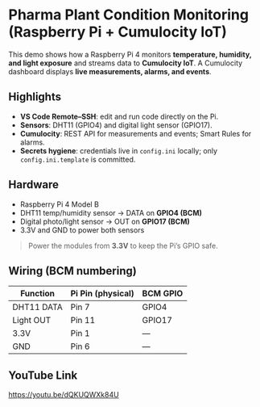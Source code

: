 # Pharma Plant Condition Monitoring (Raspberry Pi + Cumulocity IoT)

This demo shows how a Raspberry Pi 4 monitors **temperature, humidity, and light exposure** and streams data to **Cumulocity IoT**. A Cumulocity dashboard displays **live measurements, alarms, and events**.


## Highlights
- **VS Code Remote–SSH**: edit and run code directly on the Pi.
- **Sensors**: DHT11 (GPIO4) and digital light sensor (GPIO17).
- **Cumulocity**: REST API for measurements and events; Smart Rules for alarms.
- **Secrets hygiene**: credentials live in `config.ini` locally; only `config.ini.template` is committed.

## Hardware
- Raspberry Pi 4 Model B
- DHT11 temp/humidity sensor → DATA on **GPIO4 (BCM)**
- Digital photo/light sensor → OUT on **GPIO17 (BCM)**
- 3.3V and GND to power both sensors

> Power the modules from **3.3V** to keep the Pi’s GPIO safe.

## Wiring (BCM numbering)
| Function     | Pi Pin (physical) | BCM GPIO |
|--------------|--------------------|---------|
| DHT11 DATA   | Pin 7              | GPIO4   |
| Light OUT    | Pin 11             | GPIO17  |
| 3.3V         | Pin 1              | —       |
| GND          | Pin 6              | —       |


## YouTube Link
https://youtu.be/dQKUQWXk84U
